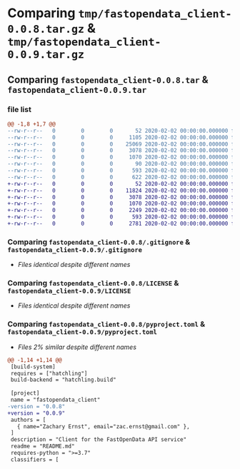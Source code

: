 # Comparing `tmp/fastopendata_client-0.0.8.tar.gz` & `tmp/fastopendata_client-0.0.9.tar.gz`

## Comparing `fastopendata_client-0.0.8.tar` & `fastopendata_client-0.0.9.tar`

### file list

```diff
@@ -1,8 +1,7 @@
--rw-r--r--   0        0        0       52 2020-02-02 00:00:00.000000 fastopendata_client-0.0.8/src/fastopendata_client/__init__.py
--rw-r--r--   0        0        0     1105 2020-02-02 00:00:00.000000 fastopendata_client-0.0.8/src/fastopendata_client/client.py
--rw-r--r--   0        0        0    25069 2020-02-02 00:00:00.000000 fastopendata_client-0.0.8/src/fastopendata_client/session.py
--rw-r--r--   0        0        0     3078 2020-02-02 00:00:00.000000 fastopendata_client-0.0.8/.gitignore
--rw-r--r--   0        0        0     1070 2020-02-02 00:00:00.000000 fastopendata_client-0.0.8/LICENSE
--rw-r--r--   0        0        0       90 2020-02-02 00:00:00.000000 fastopendata_client-0.0.8/README.md
--rw-r--r--   0        0        0      593 2020-02-02 00:00:00.000000 fastopendata_client-0.0.8/pyproject.toml
--rw-r--r--   0        0        0      622 2020-02-02 00:00:00.000000 fastopendata_client-0.0.8/PKG-INFO
+-rw-r--r--   0        0        0       52 2020-02-02 00:00:00.000000 fastopendata_client-0.0.9/src/fastopendata_client/__init__.py
+-rw-r--r--   0        0        0    11824 2020-02-02 00:00:00.000000 fastopendata_client-0.0.9/src/fastopendata_client/client.py
+-rw-r--r--   0        0        0     3078 2020-02-02 00:00:00.000000 fastopendata_client-0.0.9/.gitignore
+-rw-r--r--   0        0        0     1070 2020-02-02 00:00:00.000000 fastopendata_client-0.0.9/LICENSE
+-rw-r--r--   0        0        0     2249 2020-02-02 00:00:00.000000 fastopendata_client-0.0.9/README.md
+-rw-r--r--   0        0        0      593 2020-02-02 00:00:00.000000 fastopendata_client-0.0.9/pyproject.toml
+-rw-r--r--   0        0        0     2781 2020-02-02 00:00:00.000000 fastopendata_client-0.0.9/PKG-INFO
```

### Comparing `fastopendata_client-0.0.8/.gitignore` & `fastopendata_client-0.0.9/.gitignore`

 * *Files identical despite different names*

### Comparing `fastopendata_client-0.0.8/LICENSE` & `fastopendata_client-0.0.9/LICENSE`

 * *Files identical despite different names*

### Comparing `fastopendata_client-0.0.8/pyproject.toml` & `fastopendata_client-0.0.9/pyproject.toml`

 * *Files 2% similar despite different names*

```diff
@@ -1,14 +1,14 @@
 [build-system]
 requires = ["hatchling"]
 build-backend = "hatchling.build"
 
 [project]
 name = "fastopendata_client"
-version = "0.0.8"
+version = "0.0.9"
 authors = [
   { name="Zachary Ernst", email="zac.ernst@gmail.com" },
 ]
 description = "Client for the FastOpenData API service"
 readme = "README.md"
 requires-python = ">=3.7"
 classifiers = [
```

